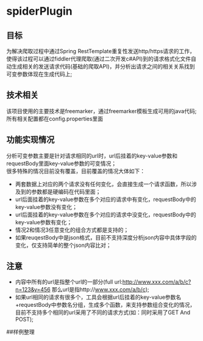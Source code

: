 # spiderPlugin

## 目标  
为解决爬取过程中通过Spring RestTemplate重复性发送http/https请求的工作，使得该过程可以通过fiddler代理爬取(通过二次开发c#API)到的请求格式化文件自动生成相关的发送请求代码(基础的爬取API)，并分析出请求之间的相关关系找到可变参数体现在生成代码上;  

## 技术相关  
该项目使用的主要技术是freemarker，通过freemarker模板生成可用的java代码;
所有相关配置都在config.properties里面

## 功能实现情况  
分析可变参数主要是针对请求相同的url时，url后挂着的key-value参数和requestBody里面key-value参数的可变情况；  
很多特殊的情况目前没有覆盖，目前覆盖的情况大体如下：  
* 两套数据上对应的两个请求没有任何变化，会直接生成一个请求函数，所以涉及到的参数都是硬编码在代码里面；  
* url后面挂着的key-value参数在多个对应的请求中有变化，requestBody中的key-value参数没有变化；  
* url后面挂着的key-value参数在多个对应的请求中没变化，requestBody中的key-value参数有变化；  
* 情况2和情况3任意变化的组合方式都是支持的；  
* 如果reuqestBody中是json格式，目前不支持深度分析json内容中具体字段的变化，仅支持简单的整个json内容比对；  

## 注意  
* 内容中所有的url是指整个url的一部分(full url:http://www.xxx.com/a/b/c?n=123&y=456 那么url是指http://www.xxx.com/a/b/c);  
* 如果url相同的请求有很多个，工具会根据url后挂着的key-value参数名+requestBody中参数名分组，生成多个函数，来支持参数组合变化的情况， 
  目前不支持多个相同的url采用了不同的请求方式(如：同时采用了GET And POST);

##样例整理
